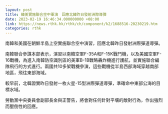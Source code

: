 ```yaml
---
layout: post
title: 韓美實施聯合空中軍演　回應北韓昨日發射洲際導彈
date: 2023-02-19 16:46:34.000000000 +08:00
link: https://news.rthk.hk/rthk/ch/component/k2/1688516-20230219.htm
categories: rthk
---
```


南韓和美國在朝鮮半島上空實施聯合空中演習，回應北韓昨日發射洲際彈道導彈。

南韓聯合參謀本部表示，演習以南韓空軍F-35A和F-15K戰鬥機，以及美國空軍F-16戰機，為進入南韓防空識別區的美軍B-1B戰略轟炸機進行護航，並實施聯合編隊飛行的方式進行。兩國共10多架戰機參演，這些戰機從半島西部海域穿越南部地區，飛往東部海域。

較早前，北韓證實昨日發射一枚火星-15型洲際彈道導彈，準確命中東部公海的目標水域。

勞動黨中央委員會副部長金與正警告，將會對任何針對平壤的敵對行為，作出強烈而壓倒性的回應。
